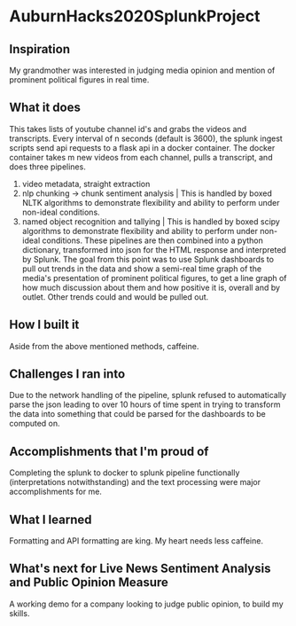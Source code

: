 # AuburnHacks2020SplunkProject

## Inspiration
My grandmother was interested in judging media opinion and mention of prominent political figures in real time. 

## What it does
This takes lists of youtube channel id's and grabs the videos and transcripts. Every interval of n seconds (default is 3600), the splunk ingest scripts send api requests to a flask api in a docker container. The docker container takes m new videos from each channel, pulls a transcript, and does three pipelines. 
1) video metadata, straight extraction 
2) nlp chunking -> chunk sentiment analysis | This is handled by boxed NLTK algorithms to demonstrate flexibility and ability to perform under non-ideal conditions.
3) named object recognition and tallying | This is handled by boxed scipy algorithms to demonstrate flexibility and ability to perform under non-ideal conditions.
These pipelines are then combined into a python dictionary, transformed into json for the HTML response and interpreted by Splunk.
The goal from this point was to use Splunk dashboards to pull out trends in the data and show a semi-real time graph of the media's presentation of prominent political figures, to get a line graph of how much discussion about them and how positive it is, overall and by outlet. Other trends could and would be pulled out.

## How I built it
Aside from the above mentioned methods, caffeine. 

## Challenges I ran into
Due to the network handling of the pipeline, splunk refused to automatically parse the json leading to over 10 hours of time spent in trying to transform the data into something that could be parsed for the dashboards to be computed on.

## Accomplishments that I'm proud of
Completing the splunk to docker to splunk pipeline functionally (interpretations notwithstanding) and the text processing were major accomplishments for me.

## What I learned
Formatting and API formatting are king. 
My heart needs less caffeine.

## What's next for Live News Sentiment Analysis and Public Opinion Measure
A working demo for a company looking to judge public opinion, to build my skills. 
